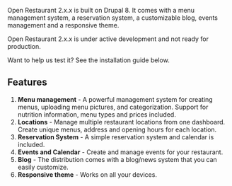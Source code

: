 Open Restaurant 2.x.x is built on Drupal 8. It comes with a menu management system, a reservation system, a customizable blog, events management and a responsive theme.

Open Restaurant 2.x.x is under active development and not ready for production.

Want to help us test it? See the installation guide below.

## Features

1. **Menu management** - A powerful management system for creating menus, uploading menu pictures, and categorization. Support for nutrition information, menu types and prices included.
2. **Locations** - Manage multiple restaurant locations from one dashboard. Create unique menus, address and opening hours for each location.
3. **Reservation System** - A simple reservation system and calendar is included.
4. **Events and Calendar** - Create and manage events for your restaurant.
5. **Blog** - The distribution comes with a blog/news system that you can easily customize.
6. **Responsive theme** - Works on all your devices.
